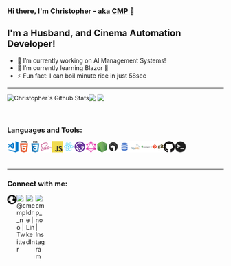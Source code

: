 ### Hi there, I'm Christopher - aka [CMP][website] 👋

## I'm a Husband, and Cinema Automation Developer!
- 🔭 I’m currently working on AI Management Systems!
- 🌱 I’m currently learning Blazor 🤣
- ⚡ Fun fact: I can boil minute rice in just 58sec

---

<img align="left" alt="Christopher`s Github Stats" src="https://github-readme-stats.vercel.app/api?username=christophermp&show_icons=true&hide_border=true" />

<img src = "https://github-readme-stats.vercel.app/api?username=christophermp&show_icons=true&theme=dark&line_height=40">
  <img src = "https://github-readme-stats.vercel.app/api/top-langs/?username=christophermp&theme=dark">
</p>

<br />

### Languages and Tools:

<img align="left" alt="Visual Studio Code" width="26px" src="https://raw.githubusercontent.com/github/explore/80688e429a7d4ef2fca1e82350fe8e3517d3494d/topics/visual-studio-code/visual-studio-code.png" />
<img align="left" alt="HTML5" width="26px" src="https://raw.githubusercontent.com/github/explore/80688e429a7d4ef2fca1e82350fe8e3517d3494d/topics/html/html.png" />
<img align="left" alt="CSS3" width="26px" src="https://raw.githubusercontent.com/github/explore/80688e429a7d4ef2fca1e82350fe8e3517d3494d/topics/css/css.png" />
<img align="left" alt="Sass" width="26px" src="https://raw.githubusercontent.com/github/explore/80688e429a7d4ef2fca1e82350fe8e3517d3494d/topics/sass/sass.png" />
<img align="left" alt="JavaScript" width="26px" src="https://raw.githubusercontent.com/github/explore/80688e429a7d4ef2fca1e82350fe8e3517d3494d/topics/javascript/javascript.png" />
<img align="left" alt="React" width="26px" src="https://raw.githubusercontent.com/github/explore/80688e429a7d4ef2fca1e82350fe8e3517d3494d/topics/react/react.png" />
<img align="left" alt="Gatsby" width="26px" src="https://raw.githubusercontent.com/github/explore/e94815998e4e0713912fed477a1f346ec04c3da2/topics/gatsby/gatsby.png" />
<img align="left" alt="GraphQL" width="26px" src="https://raw.githubusercontent.com/github/explore/80688e429a7d4ef2fca1e82350fe8e3517d3494d/topics/graphql/graphql.png" />
<img align="left" alt="Node.js" width="26px" src="https://raw.githubusercontent.com/github/explore/80688e429a7d4ef2fca1e82350fe8e3517d3494d/topics/nodejs/nodejs.png" />
<img align="left" alt="Deno" width="26px" src="https://raw.githubusercontent.com/github/explore/361e2821e2dea67711cde99c9c40ed357061cf27/topics/deno/deno.png" />
<img align="left" alt="SQL" width="26px" src="https://raw.githubusercontent.com/github/explore/80688e429a7d4ef2fca1e82350fe8e3517d3494d/topics/sql/sql.png" />
<img align="left" alt="MySQL" width="26px" src="https://raw.githubusercontent.com/github/explore/80688e429a7d4ef2fca1e82350fe8e3517d3494d/topics/mysql/mysql.png" />
<img align="left" alt="MongoDB" width="26px" src="https://raw.githubusercontent.com/github/explore/80688e429a7d4ef2fca1e82350fe8e3517d3494d/topics/mongodb/mongodb.png" />
<img align="left" alt="Git" width="26px" src="https://raw.githubusercontent.com/github/explore/80688e429a7d4ef2fca1e82350fe8e3517d3494d/topics/git/git.png" />
<img align="left" alt="GitHub" width="26px" src="https://raw.githubusercontent.com/github/explore/78df643247d429f6cc873026c0622819ad797942/topics/github/github.png" />
<img align="left" alt="HTML5" width="26px" src="https://raw.githubusercontent.com/github/explore/80688e429a7d4ef2fca1e82350fe8e3517d3494d/topics/terminal/terminal.png" />

<br />
<br />
<br />

---

### Connect with me:

[<img align="left" alt="minkino.no" width="22px" src="https://raw.githubusercontent.com/iconic/open-iconic/master/svg/globe.svg" />][website]
[<img align="left" alt="@cmp_no | Twitter" width="22px" src="https://cdn.jsdelivr.net/npm/simple-icons@v3/icons/twitter.svg" />][twitter]
[<img align="left" alt="meldre | LinkedIn" width="22px" src="https://cdn.jsdelivr.net/npm/simple-icons@v3/icons/linkedin.svg" />][linkedin]
[<img align="left" alt="cmp_no | Instagram" width="22px" src="https://cdn.jsdelivr.net/npm/simple-icons@v3/icons/instagram.svg" />][instagram]

[website]: https://minkino.no
[twitter]: https://twitter.com/cmp_no
[instagram]: https://instagram.com/cmp_no
[linkedin]: https://linkedin.com/in/meldre
